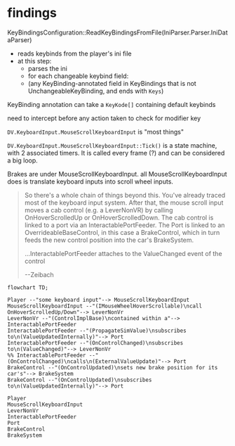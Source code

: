 # findings

KeyBindingsConfiguration::ReadKeyBindingsFromFile(IniParser.Parser.IniDataParser)

- reads keybinds from the player's ini file
- at this step:
  - parses the ini
  - for each changeable keybind field:
  - (any KeyBinding-annotated field in KeyBindings that is not UnchangeableKeyBinding, and ends with `Keys`)

KeyBinding annotation can take a `KeyKode[]` containing default keybinds

need to intercept before any action taken to check for modifier key

`DV.KeyboardInput.MouseScrollKeyboardInput` is "most things"

`DV.KeyboardInput.MouseScrollKeyboardInput::Tick()` is a state machine, with 2 associated timers.
It is called every frame (?) and can be considered a big loop.

Brakes are under MouseScrollKeyboardInput.
all MouseScrollKeyboardInput does is translate keyboard inputs into scroll wheel inputs.

> So there's a whole chain of things beyond this. You've already traced most of the keyboard input system. After that, the mouse scroll input moves a cab control (e.g. a LeverNonVR) by calling OnHoverScrolledUp or OnHoverScrolledDown. The cab control is linked to a port via an InteractablePortFeeder. The Port is linked to an OverrideableBaseControl, in this case a BrakeControl, which in turn feeds the new control position into the car's BrakeSystem.
>
> ...InteractablePortFeeder attaches to the ValueChanged event of the control
>
> --Zeibach

```mermaid
flowchart TD;

Player --"some keyboard input"--> MouseScrollKeyboardInput
MouseScrollKeyboardInput --"(IMouseWheelHoverScrollable)\ncall OnHoverScrolledUp/Down"--> LeverNonVr
LeverNonVr --"(ControlImplBase)\ncontained within a"--> InteractablePortFeeder
InteractablePortFeeder --"(PropagateSimValue)\nsubscribes to\n(ValueUpdatedInternally)"--> Port
InteractablePortFeeder --"(OnControlChanged)\nsubscribes to\n(ValueChanged)"--> LeverNonVr
%% InteractablePortFeeder --"(OnControlChanged)\ncalls\n(ExternalValueUpdate)"--> Port
BrakeControl --"(OnControlUpdated)\nsets new brake position for its car's"--> BrakeSystem
BrakeControl --"(OnControlUpdated)\nsubscribes to\n(ValueUpdatedInternally)"--> Port

Player
MouseScrollKeyboardInput
LeverNonVr
InteractablePortFeeder
Port
BrakeControl
BrakeSystem
```